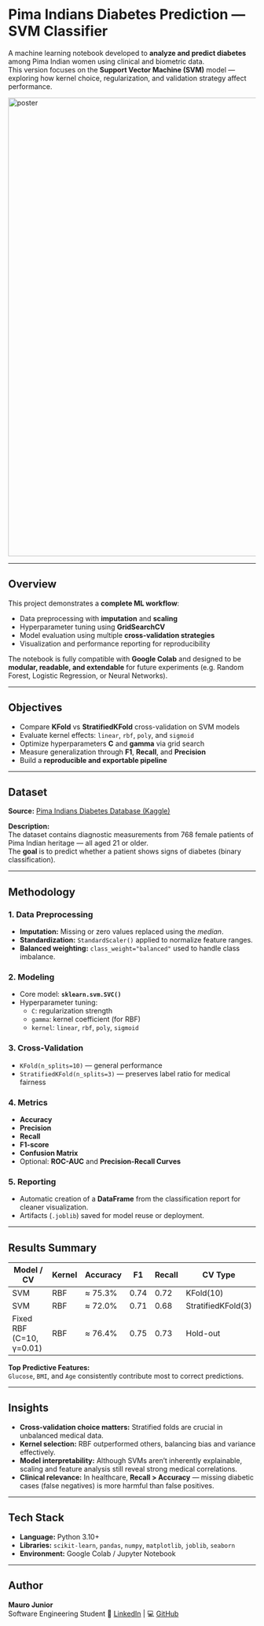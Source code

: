 # Pima Indians Diabetes Prediction — SVM Classifier

A machine learning notebook developed to **analyze and predict diabetes** among Pima Indian women using clinical and biometric data.  
This version focuses on the **Support Vector Machine (SVM)** model — exploring how kernel choice, regularization, and validation strategy affect performance.


<img width="757" height="932" alt="poster" src="https://github.com/user-attachments/assets/fbf4fb6f-0b20-4c5d-a7d3-1f5cd8b62220" />

---

## Overview

This project demonstrates a **complete ML workflow**:
- Data preprocessing with **imputation** and **scaling**
- Hyperparameter tuning using **GridSearchCV**
- Model evaluation using multiple **cross-validation strategies**
- Visualization and performance reporting for reproducibility

The notebook is fully compatible with **Google Colab** and designed to be **modular, readable, and extendable** for future experiments (e.g. Random Forest, Logistic Regression, or Neural Networks).

---

## Objectives

- Compare **KFold** vs **StratifiedKFold** cross-validation on SVM models  
- Evaluate kernel effects: `linear`, `rbf`, `poly`, and `sigmoid`  
- Optimize hyperparameters **C** and **gamma** via grid search  
- Measure generalization through **F1**, **Recall**, and **Precision**  
- Build a **reproducible and exportable pipeline**  

---

## Dataset

**Source:** [Pima Indians Diabetes Database (Kaggle)](https://www.kaggle.com/datasets/uciml/pima-indians-diabetes-database)

**Description:**  
The dataset contains diagnostic measurements from 768 female patients of Pima Indian heritage — all aged 21 or older.  
The **goal** is to predict whether a patient shows signs of diabetes (binary classification).

---

## Methodology

### 1. Data Preprocessing
- **Imputation:** Missing or zero values replaced using the *median*.
- **Standardization:** `StandardScaler()` applied to normalize feature ranges.
- **Balanced weighting:** `class_weight="balanced"` used to handle class imbalance.

### 2. Modeling
- Core model: **`sklearn.svm.SVC()`**
- Hyperparameter tuning:
  - `C`: regularization strength
  - `gamma`: kernel coefficient (for RBF)
  - `kernel`: `linear`, `rbf`, `poly`, `sigmoid`

### 3. Cross-Validation
- `KFold(n_splits=10)` — general performance
- `StratifiedKFold(n_splits=3)` — preserves label ratio for medical fairness

### 4. Metrics
- **Accuracy**
- **Precision**
- **Recall**
- **F1-score**
- **Confusion Matrix**
- Optional: **ROC-AUC** and **Precision-Recall Curves**

### 5. Reporting
- Automatic creation of a **DataFrame** from the classification report for cleaner visualization.
- Artifacts (`.joblib`) saved for model reuse or deployment.

---

##  Results Summary

| Model / CV | Kernel | Accuracy | F1 | Recall | CV Type |
|-------------|---------|-----------|------|----------|----------|
| SVM | RBF | ≈ 75.3% | 0.74 | 0.72 | KFold(10) |
| SVM | RBF | ≈ 72.0% | 0.71 | 0.68 | StratifiedKFold(3) |
| Fixed RBF (C=10, γ=0.01) | RBF | ≈ 76.4% | 0.75 | 0.73 | Hold-out |

**Top Predictive Features:**  
`Glucose`, `BMI`, and `Age` consistently contribute most to correct predictions.

---

##  Insights

- **Cross-validation choice matters:** Stratified folds are crucial in unbalanced medical data.  
- **Kernel selection:** RBF outperformed others, balancing bias and variance effectively.  
- **Model interpretability:** Although SVMs aren’t inherently explainable, scaling and feature analysis still reveal strong medical correlations.  
- **Clinical relevance:** In healthcare, **Recall > Accuracy** — missing diabetic cases (false negatives) is more harmful than false positives.

---

## Tech Stack

- **Language:** Python 3.10+  
- **Libraries:** `scikit-learn`, `pandas`, `numpy`, `matplotlib`, `joblib`, `seaborn`  
- **Environment:** Google Colab / Jupyter Notebook  

---

## Author

**Mauro Junior**  
Software Engineering Student 
🔗 [LinkedIn](https://linkedin.com/in/mauroapjunior) | 💻 [GitHub](https://github.com/mj01px)

